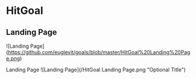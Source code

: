 # HitGoal
## Landing Page
![Landing Page] (https://github.com/euglevit/goals/blob/master/HitGoal%20Landing%20Page.png)

Landing Page
![Landing Page](/HitGoal Landing Page.png "Optional Title")
